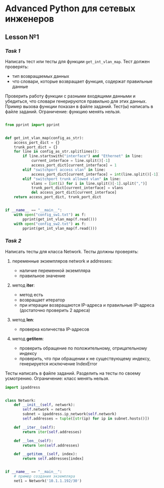# Advanced Python для сетевых инженеров

## Lesson №1

### *Task 1*

Написать тест или тесты для функции `get_int_vlan_map`. Тест должен проверять:

* тип возвращаемых данных
* что словари, которые возвращает функция, содержат правильные данные

Проверить работу функции с разными входящими данными и убедиться, что словари генерируются правильно 
для этих данных. Пример вызова функции показан в файле заданий. Тест(ы) написать в файле заданий.
Ограничение: функцию менять нельзя.

```python

from pprint import pprint


def get_int_vlan_map(config_as_str):
    access_port_dict = {}
    trunk_port_dict = {}
    for line in config_as_str.splitlines():
        if line.startswith("interface") and "Ethernet" in line:
            current_interface = line.split()[-1]
            access_port_dict[current_interface] = 1
        elif "switchport access vlan" in line:
            access_port_dict[current_interface] = int(line.split()[-1])
        elif "switchport trunk allowed vlan" in line:
            vlans = [int(i) for i in line.split()[-1].split(",")]
            trunk_port_dict[current_interface] = vlans
            del access_port_dict[current_interface]
    return access_port_dict, trunk_port_dict


if __name__ == "__main__":
    with open("config_sw1.txt") as f:
        pprint(get_int_vlan_map(f.read()))
    with open("config_sw2.txt") as f:
        pprint(get_int_vlan_map(f.read()))
```

### *Task 2*

Написать тесты для класса Network. Тесты должны проверять:

1. переменные экземпляров network и addresses:
   * наличие переменной экземпляра
   * правильное значение

2. метод __iter__:
   * метод есть
   * возвращает итератор
   * при итерации возвращаются IP-адреса и правильные IP-адреса (достаточно проверить 2 адреса)

3. метод __len__:
   * проверка количества IP-адресов

4. метод __getitem__:
   * проверить обращение по положительному, отрицательному индексу
   * проверить, что при обращении к не существующему индексу, генерируется исключение IndexError

Тесты написать в файле заданий. Разделить на тесты по своему усмотрению. Ограничение: класс менять нельзя.

```python
import ipaddress


class Network:
    def __init__(self, network):
        self.network = network
        subnet = ipaddress.ip_network(self.network)
        self.addresses = tuple([str(ip) for ip in subnet.hosts()])

    def __iter__(self):
        return iter(self.addresses)

    def __len__(self):
        return len(self.addresses)

    def __getitem__(self, index):
        return self.addresses[index]


if __name__ == "__main__":
    # пример создания экземпляра
    net1 = Network('10.1.1.192/30')

```


